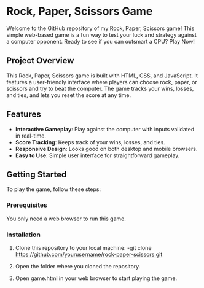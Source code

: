 # Rock, Paper, Scissors Game

Welcome to the GitHub repository of my Rock, Paper, Scissors game! This simple web-based game is a fun way to test your luck and strategy against a computer opponent. Ready to see if you can outsmart a CPU? Play Now!

## Project Overview

This Rock, Paper, Scissors game is built with HTML, CSS, and JavaScript. It features a user-friendly interface where players can choose rock, paper, or scissors and try to beat the computer. The game tracks your wins, losses, and ties, and lets you reset the score at any time.

## Features

- **Interactive Gameplay**: Play against the computer with inputs validated in real-time.
- **Score Tracking**: Keeps track of your wins, losses, and ties.
- **Responsive Design**: Looks good on both desktop and mobile browsers.
- **Easy to Use**: Simple user interface for straightforward gameplay.

## Getting Started

To play the game, follow these steps:

### Prerequisites

You only need a web browser to run this game.

### Installation

1. Clone this repository to your local machine:
 -git clone https://github.com/yourusername/rock-paper-scissors.git

2. Open the folder where you cloned the repository.
3. Open game.html in your web browser to start playing the game.
